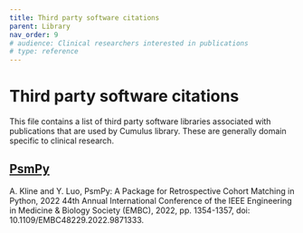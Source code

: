 ```yaml
---
title: Third party software citations
parent: Library
nav_order: 9
# audience: Clinical researchers interested in publications
# type: reference
---
```


# Third party software citations

This file contains a list of third party software libraries associated with
publications that are used by Cumulus library.  These are generally domain 
specific to clinical research.

## [PsmPy](https://github.com/adriennekline/psmpy)

A. Kline and Y. Luo, PsmPy: A Package for Retrospective Cohort Matching in Python, 2022 44th Annual International Conference of the IEEE Engineering in Medicine & Biology Society (EMBC), 2022, pp. 1354-1357, doi: 10.1109/EMBC48229.2022.9871333.
